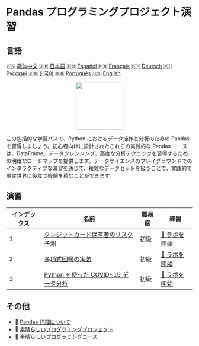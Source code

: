 # Pandas プログラミングプロジェクト演習

## 言語

🇨🇳 [简体中文](README_zh.md) 🇯🇵 [日本語](README_ja.md) 🇪🇸 [Español](README_es.md) 🇫🇷 [Français](README_fr.md) 🇩🇪 [Deutsch](README_de.md) 🇷🇺 [Русский](README_ru.md) 🇰🇷 [한국어](README_ko.md) 🇧🇷 [Português](README_pt.md) 🇺🇸 [English](README.md) 

<div align="center">
<img width="128px" src="https://file.labex.io/path/qhqKKAjZr3K5.png">
</div>

この包括的な学習パスで、Python におけるデータ操作と分析のための Pandas を習得しましょう。初心者向けに設計されたこれらの実践的な Pandas コースは、DataFrame、データクレンジング、高度な分析テクニックを習得するための明確なロードマップを提供します。データサイエンスのプレイグラウンドでのインタラクティブな演習を通じて、複雑なデータセットを扱うことで、実践的で現実世界に役立つ経験を積むことができます。

## 演習

|   インデックス | 名前                                                                                                         | 難易度   | 練習                                                                                                      |
|----------------|--------------------------------------------------------------------------------------------------------------|----------|-----------------------------------------------------------------------------------------------------------|
|              1 | [クレジットカード保有者のリスク予測](https://labex.io/ja/courses/project-credit-card-holder-risk-prediction) | 初級     | [🚀 ラボを開始](https://labex.io/ja/courses/project-credit-card-holder-risk-prediction)                   |
|              2 | [多項式回帰の実装](https://labex.io/ja/courses/project-polynomial-regression-implementation-and-application) | 初級     | [🚀 ラボを開始](https://labex.io/ja/courses/project-polynomial-regression-implementation-and-application) |
|              3 | [Python を使った COVID-19 データ分析](https://labex.io/ja/courses/project-covid-19-data-statistics)          | 初級     | [🚀 ラボを開始](https://labex.io/ja/courses/project-covid-19-data-statistics)                             |

## その他

- 🔗 [Pandas 詳細について](https://labex.io/ja/skilltrees/pandas)
- 🔗 [素晴らしいプログラミングプロジェクト](https://github.com/labex-labs/awesome-programming-projects)
- 🔗 [素晴らしいプログラミングコース](https://github.com/labex-labs/awesome-programming-courses)

